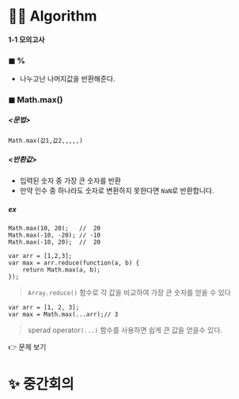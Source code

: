 <h1 id="👩‍💻-algorithm">👩‍💻 Algorithm</h1>
<h4 id="모의고사">1-1 모의고사</h4>
<h3 id="◼-">◼ %</h3>
<ul>
<li>나누고난 나머지값을 반환해준다.</li>
</ul>
<h3 id="◼-math.max">◼ Math.max()</h3>
<h5 id="문법">&lt;문법&gt;</h5>
<pre><code>Math.max(값1,값2,,,,,)
</code></pre>
<h5 id="반환값">&lt;반환값&gt;</h5>
<ul>
<li>입력된 숫자 중 가장 큰 숫자를 반환</li>
<li>만약 인수 중 하나라도 숫자로 변환하지 못한다면 <code>NaN</code>로 반환합니다.</li>
</ul>
<h5 id="ex"><em>ex</em></h5>
<pre class=" language-js"><code class="prism  language-js">Math<span class="token punctuation">.</span><span class="token function">max</span><span class="token punctuation">(</span><span class="token number">10</span><span class="token punctuation">,</span> <span class="token number">20</span><span class="token punctuation">)</span><span class="token punctuation">;</span>   <span class="token comment">//  20</span>
Math<span class="token punctuation">.</span><span class="token function">max</span><span class="token punctuation">(</span><span class="token operator">-</span><span class="token number">10</span><span class="token punctuation">,</span> <span class="token operator">-</span><span class="token number">20</span><span class="token punctuation">)</span><span class="token punctuation">;</span> <span class="token comment">// -10</span>
Math<span class="token punctuation">.</span><span class="token function">max</span><span class="token punctuation">(</span><span class="token operator">-</span><span class="token number">10</span><span class="token punctuation">,</span> <span class="token number">20</span><span class="token punctuation">)</span><span class="token punctuation">;</span>  <span class="token comment">//  20</span>
</code></pre>
<pre class=" language-js"><code class="prism  language-js"><span class="token keyword">var</span> arr <span class="token operator">=</span> <span class="token punctuation">[</span><span class="token number">1</span><span class="token punctuation">,</span><span class="token number">2</span><span class="token punctuation">,</span><span class="token number">3</span><span class="token punctuation">]</span><span class="token punctuation">;</span>
<span class="token keyword">var</span> max <span class="token operator">=</span> arr<span class="token punctuation">.</span><span class="token function">reduce</span><span class="token punctuation">(</span><span class="token keyword">function</span><span class="token punctuation">(</span>a<span class="token punctuation">,</span> b<span class="token punctuation">)</span> <span class="token punctuation">{</span>
    <span class="token keyword">return</span> Math<span class="token punctuation">.</span><span class="token function">max</span><span class="token punctuation">(</span>a<span class="token punctuation">,</span> b<span class="token punctuation">)</span><span class="token punctuation">;</span>
<span class="token punctuation">}</span><span class="token punctuation">)</span><span class="token punctuation">;</span>
</code></pre>
<blockquote>
<p><code>Array.reduce()</code> 함수로 각 값을 비교하여 가장 큰 숫자를 얻을 수 있다</p>
</blockquote>
<pre class=" language-js"><code class="prism  language-js"><span class="token keyword">var</span> arr <span class="token operator">=</span> <span class="token punctuation">[</span><span class="token number">1</span><span class="token punctuation">,</span> <span class="token number">2</span><span class="token punctuation">,</span> <span class="token number">3</span><span class="token punctuation">]</span><span class="token punctuation">;</span>
<span class="token keyword">var</span> max <span class="token operator">=</span> Math<span class="token punctuation">.</span><span class="token function">max</span><span class="token punctuation">(</span><span class="token operator">...</span>arr<span class="token punctuation">)</span><span class="token punctuation">;</span><span class="token comment">// 3</span>
</code></pre>
<blockquote>
<p>sperad operator<code>(...)</code> 함수를 사용하면 쉽게 큰 값을 얻을수 있다.</p>
</blockquote>
<p>👉 문제 보기</p>
<h1 id="✨-중간회의">✨ 중간회의</h1>

